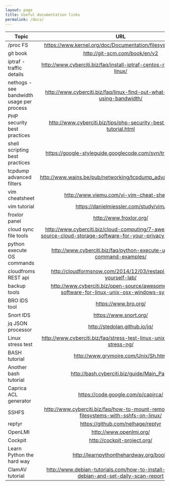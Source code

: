 ```yaml
---
layout: page
title: Useful documentation links
permalink: /docs/
---
```


|       Topic                                               |                                   URL                                         |
| --------------------------------------------------------- |:----------------------------------------------------------------------------: |
|       /proc FS                                            | https://www.kernel.org/doc/Documentation/filesystems/proc.txt                 |
|       git book                                            | http://git-scm.com/book/en/v2                                                 |
|       iptraf - traffic details                            | http://www.cyberciti.biz/faq/install-iptraf-centos-redhat-fedora-linux/       |
|       nethogs - see bandwidth usage per process           | http://www.cyberciti.biz/faq/linux-find-out-what-process-is-using-bandwidth/  |
|       PHP security best practices                         | http://www.cyberciti.biz/tips/php-security-best-practices-tutorial.html       |
|       shell scripting best practices                      | https://google-styleguide.googlecode.com/svn/trunk/shell.xml                  |
|       tcpdump advanced filters                            | http://www.wains.be/pub/networking/tcpdump_advanced_filters.txt               |
|       vim cheatsheet                                      | http://www.viemu.com/vi-vim-cheat-sheet.gif                                   |
|       vim tutorial                                        | https://danielmiessler.com/study/vim/                                         |
|       froxlor panel                                       | http://www.froxlor.org/                                                       |
|       cloud sync file tools                               | http://www.cyberciti.biz/cloud-computing/7-awesome-open-source-cloud-storage-software-for-your-privacy-and-security/  |
|       python execute OS commands                          | http://www.cyberciti.biz/faq/python-execute-unix-linux-command-examples/      |
|       cloudfroms REST api                                 | http://cloudformsnow.com/2014/12/03/restapi-a-teach-yourself-lab/             |
|       backup tools                                        | http://www.cyberciti.biz/open-source/awesome-backup-software-for-linux-unix-osx-windows-systems/ |
|       BRO IDS tool                                        | https://www.bro.org/                                                          |
|       Snort IDS                                           | https://www.snort.org/                                                        |
|       jq JSON processor                                   | http://stedolan.github.io/jq/                                                 |
|       Linux stress test                                   | http://www.cyberciti.biz/faq/stress-test-linux-unix-server-with-stress-ng/    |
|       BASH tutorial                                       | http://www.grymoire.com/Unix/Sh.html                                          |
|       Another bash tutorial                               | http://bash.cyberciti.biz/guide/Main_Page                                     |
|       Caprica ACL generator                               | https://code.google.com/p/capirca/                                            |
|       SSHFS                                               | http://www.cyberciti.biz/faq/how-to-mount-remote-directory-filesystems-with-sshfs-on-linux/ |
|       reptyr                                              | https://github.com/nelhage/reptyr                                             |
|       OpenLMI                                             | http://www.openlmi.org/                                                       |
|       Cockpit                                             | http://cockpit-project.org/                                                   |
|       Learn Python the hard way                           | http://learnpythonthehardway.org/book/                                        |
|       ClamAV tutorial                                     | http://www.debian-tutorials.com/how-to-install-clamav-on-debian-and-set-daily-scan-report |
